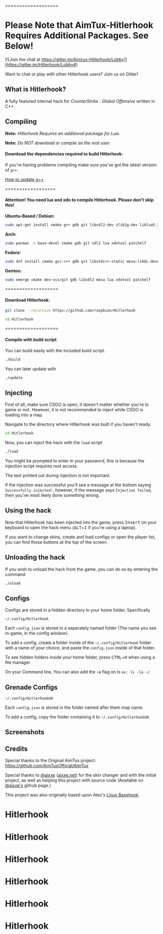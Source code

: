 
===================


# Please Note that AimTux-Hitlerhook Requires Additional Packages. See Below!
[![Join the chat at https://gitter.im/Aimtux-Hitlerhook/Lobby]](https://gitter.im/Hitlerhook/Lobby#)

Want to chat or play with other Hitlerhook users? Join us on Gitter!

## What is Hitlerhook?

A fully featured internal hack for *CounterStrike : Global Offensive* written in C++.


## Compiling

**Note:** _Hitlerhook Requires an additional package for Lua._

**Note:** _Do NOT download or compile as the root user._

#### Download the dependencies required to build Hitlerhook:


If you're having problems compiling make sure you've got the latest version of `g++`.

[How to update g++](https://github.com/AimTuxOfficial/AimTux/wiki/Updating-your-compiler)

==================

#### Attention! You need lua and xdo to compile Hitlerhook. Please don't skip this!

__Ubuntu-Based / Debian:__
```bash
sudo apt-get install cmake g++ gdb git libsdl2-dev zlib1g-dev liblua5.3 libxdo-dev patchelf
```
__Arch:__
```bash
sudo pacman -S base-devel cmake gdb git sdl2 lua xdotool patchelf
```
__Fedora:__
```bash
sudo dnf install cmake gcc-c++ gdb git libstdc++-static mesa-libGL-devel SDL2-devel zlib-devel lua-devel libX11-devel libxdo-devel patchelf
```

__Gentoo:__
```bash
sudo emerge cmake dev-vcs/git gdb libsdl2 mesa lua xdotool patchelf
```
===================

#### Download Hitlerhook:

```bash
git clone --recursive https://github.com/raspbian/Hitlerhook
```

```bash
cd Hitlerhook
```

===================


#### Compile with build script

You can build easily with the included build script.
```bash
./build
```
You can later update with 
```bash
./update
```

## Injecting

First of all, make sure CSGO is open, it doesn't matter whether you're in game or not. However, it is not recommended to inject while CSGO is loading into a map. 

Navigate to the directory where Hitlerhook was built if you haven't ready.

```bash
cd Hitlerhook
```

Now, you can inject the hack with the `load` script

```bash
./load
```

You might be prompted to enter in your password, this is because the injection script requires root access.

The text printed out during injection is not important. 

If the injection was successful you'll see a message at the bottom saying `Successfully injected!`, however, if the message says `Injection failed`, then you've most likely done something wrong.


## Using the hack

Now that Hitlerhook has been injected into the game, press <kbd>Insert</kbd> on your keyboard to open the hack menu (<kbd>ALT</kbd>+<kbd>I</kbd> if you're using a laptop).

If you want to change skins, create and load configs or open the player list, you can find those buttons at the top of the screen.

## Unloading the hack

If you wish to unload the hack from the game, you can do so by entering the command:

```bash
./uload
```

## Configs

Configs are stored in a hidden directory in your home folder. Specifically 

```
~/.config/Hitlerhook
```

Each `config.json` is stored in a seperately named folder (The name you see in-game, in the config window). 

To add a config, create a folder inside of the `~/.config/Hitlerhook` folder with a name of your choice, and paste the `config.json` inside of that folder.

To see hidden folders inside your home folder, press <kbd>CTRL</kbd>+<kbd>H</kbd> when using a file manager.

On your Command line, You can also add the -a flag on ls     `ex: ls -la ~/` 

## Grenade Configs

```
~/.config/HitlerhookGH
```

Each `config.json` is stored in the folder named after them map name.

To add a config, copy the folder containing it to `~/.config/HitlerhookGH`


## Screenshots

## Credits
Special thanks to the Original AimTux project: https://github.com/AimTuxOfficial/AimTux

Special thanks to [@aixxe](http://www.github.com/aixxe/) ([aixxe.net](http://www.aixxe.net)) for the skin changer and with the initial project, as well as helping this project with source code (Available on [@aixxe's](http://www.github.com/aixxe/) github page.)

This project was also originally based upon Atex's [Linux Basehook](http://unknowncheats.me/forum/counterstrike-global-offensive/181878-linux-basehook.html).
# Hitlerhook
# Hitlerhook
# Hitlerhook
# Hitlerhook
# Hitlerhook
# Hitlerhook
